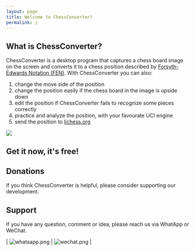 ```yaml
---
layout: page
title: Welcome to ChessConverter!
permalink: /
---
```


## What is ChessConverter?
ChessConverter is a desktop program that captures a chess board image on the screen and converts it to a chess position described by [Forsyth-Edwards Notation (FEN)](https://www.chess.com/terms/fen-chess). With ChessConverter you can also:
1. change the move side of the position
2. change the position easily if the chess board in the image is upside down
3. edit the position if ChessConverter fails to recognize some pieces correctly
4. practice and analyze the position, with your favourate UCI engine
5. send the position to [lichess.org](https://lichess.org)

![](/chessconverter/assets/chessconverter.png)

## Get it now, it's free!

## Donations
If you think ChessConverter is helpful, please consider supporting our development.

## Support
If you have any question, comment or idea, please reach us via WhatApp or WeChat.

| ![whatsapp.png](/chessconverter/assets/whatsapp.png) | ![wechat.png](/chessconverter/assets/wechat.png) |


